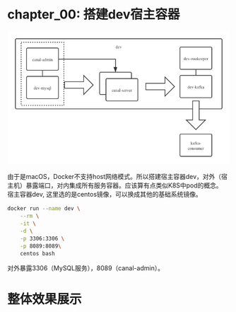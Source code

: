 # chapter_00: 搭建dev宿主容器
![canal-docker-demo-搭建](/res/p_00.png)

由于是macOS，Docker不支持host网络模式。所以搭建宿主容器dev，对外（宿主机）暴露端口，对内集成所有服务容器。应该算有点类似K8S中pod的概念。
宿主容器dev, 这里选的是centos镜像，可以换成其他的基础系统镜像。
```sh
docker run --name dev \
    --rm \
    -it \
    -d \
    -p 3306:3306 \
    -p 8089:8089\
    centos bash
```

对外暴露3306（MySQL服务），8089（canal-admin）。



# 整体效果展示

